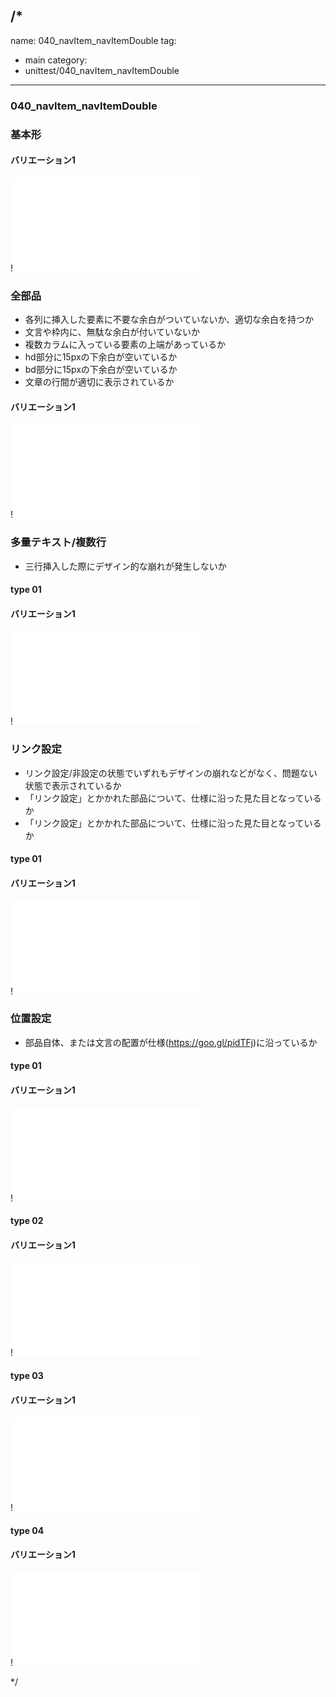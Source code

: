/*
---
name: 040_navItem_navItemDouble
tag:
  - main
category:
  - unittest/040_navItem_navItemDouble
---

### 040_navItem_navItemDouble
### 基本形

#### バリエーション1

!![040_navItem_navItemDouble_01basic_1.html](./html/040_navItem_navItemDouble/040_navItem_navItemDouble_01basic_1.html)

### 全部品
- 各列に挿入した要素に不要な余白がついていないか、適切な余白を持つか
- 文言や枠内に、無駄な余白が付いていないか
- 複数カラムに入っている要素の上端があっているか
- hd部分に15pxの下余白が空いているか
- bd部分に15pxの下余白が空いているか
- 文章の行間が適切に表示されているか

#### バリエーション1

!![040_navItem_navItemDouble_02all_1.html](./html/040_navItem_navItemDouble/040_navItem_navItemDouble_02all_1.html)

### 多量テキスト/複数行
- 三行挿入した際にデザイン的な崩れが発生しないか

#### type 01
#### バリエーション1

!![040_navItem_navItemDouble_d03manyText_01_1.html](./html/040_navItem_navItemDouble/040_navItem_navItemDouble_d03manyText_01_1.html)

### リンク設定
- リンク設定/非設定の状態でいずれもデザインの崩れなどがなく、問題ない状態で表示されているか
- 「リンク設定」とかかれた部品について、仕様に沿った見た目となっているか
- 「リンク設定」とかかれた部品について、仕様に沿った見た目となっているか

#### type 01
#### バリエーション1

!![040_navItem_navItemDouble_f11_01_1.html](./html/040_navItem_navItemDouble/040_navItem_navItemDouble_f11_01_1.html)

### 位置設定
- 部品自体、または文言の配置が仕様(https://goo.gl/pidTFj)に沿っているか

#### type 01
#### バリエーション1

!![040_navItem_navItemDouble_f12_01_1.html](./html/040_navItem_navItemDouble/040_navItem_navItemDouble_f12_01_1.html)

#### type 02
#### バリエーション1

!![040_navItem_navItemDouble_f12_02_1.html](./html/040_navItem_navItemDouble/040_navItem_navItemDouble_f12_02_1.html)

#### type 03
#### バリエーション1

!![040_navItem_navItemDouble_f12_03_1.html](./html/040_navItem_navItemDouble/040_navItem_navItemDouble_f12_03_1.html)

#### type 04
#### バリエーション1

!![040_navItem_navItemDouble_f12_04_1.html](./html/040_navItem_navItemDouble/040_navItem_navItemDouble_f12_04_1.html)

*/
